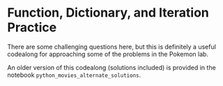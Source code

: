 # Function, Dictionary, and Iteration Practice

There are some challenging questions here, but this is definitely a useful codealong for approaching some of the problems in the Pokemon lab.

An older version of this codealong (solutions included) is provided in the notebook `python_movies_alternate_solutions`.
